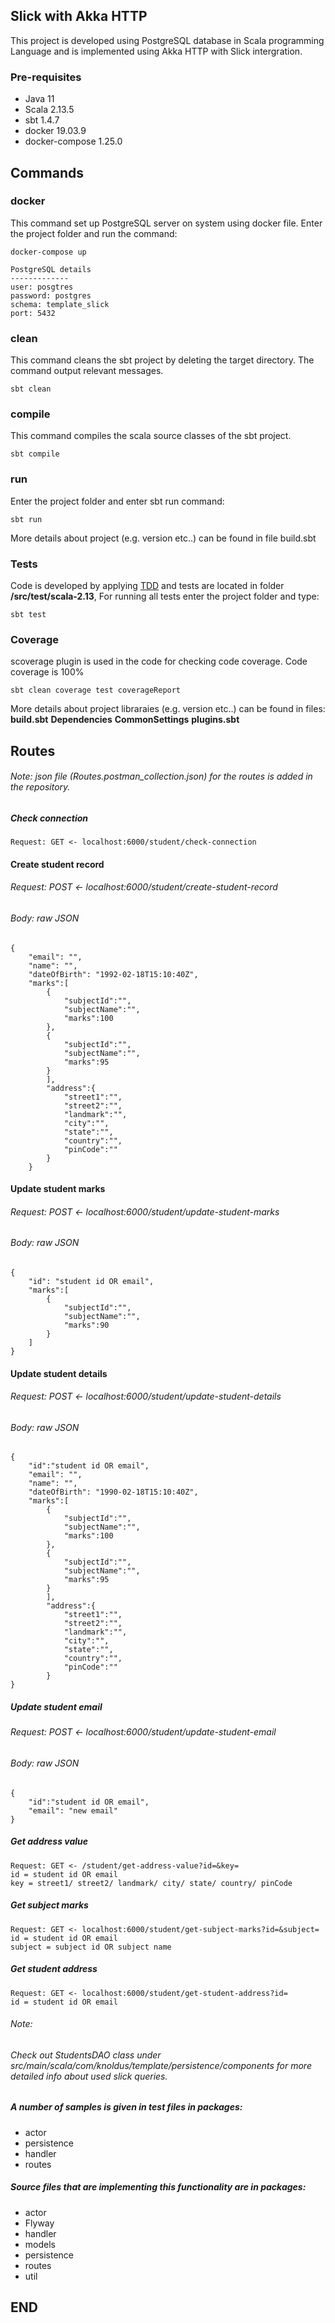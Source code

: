 ## Slick with Akka HTTP

This project is developed using PostgreSQL database in Scala programming Language and is implemented using Akka HTTP with Slick intergration.

### Pre-requisites

* Java 11
* Scala 2.13.5
* sbt 1.4.7
* docker 19.03.9
* docker-compose 1.25.0

## Commands

### docker

This command set up PostgreSQL server on system using docker file.
Enter the project folder and run the  command:
````
docker-compose up

PostgreSQL details
-------------
user: posgtres
password: postgres
schema: template_slick
port: 5432
````

### clean

This command cleans the sbt project by deleting the target directory. The command output relevant messages.
````
sbt clean
````

### compile

This command compiles the scala source classes of the sbt project.
````
sbt compile
````
### run

Enter the project folder and enter sbt run command:
````
sbt run
````
More details about project (e.g. version etc..) can be found in file build.sbt


### Tests

Code is developed by applying [TDD](https://en.wikipedia.org/wiki/Test-driven_development) and tests are located in
folder **/src/test/scala-2.13**,  For running all tests enter the project folder and type:

 ```
 sbt test
 ```

### Coverage

scoverage plugin is used in the code for checking code coverage. Code coverage is 100%


 ```
 sbt clean coverage test coverageReport
 ```

More details about project libraraies (e.g. version etc..) can be found in files:
**build.sbt**
**Dependencies**
**CommonSettings**
**plugins.sbt**


## Routes

###### Note: json file (Routes.postman_collection.json) for the routes is added in the repository. 
##### Check connection
````
Request: GET <- localhost:6000/student/check-connection
````

#### Create student record
###### Request: POST <- localhost:6000/student/create-student-record
###### Body: raw JSON
````
{
    "email": "",
    "name": "",
    "dateOfBirth": "1992-02-18T15:10:40Z",
    "marks":[
        {
            "subjectId":"",
            "subjectName":"",
            "marks":100
        },
        {
            "subjectId":"",
            "subjectName":"",
            "marks":95
        }
        ],
        "address":{
            "street1":"",
            "street2":"",
            "landmark":"",
            "city":"",
            "state":"",
            "country":"",
            "pinCode":""
        }
    }
````
#### Update student marks
###### Request: POST <- localhost:6000/student/update-student-marks
###### Body: raw JSON
````
{
    "id": "student id OR email",
    "marks":[
        {
            "subjectId":"",
            "subjectName":"",
            "marks":90
        }
    ]
}
````
#### Update student details
###### Request: POST <- localhost:6000/student/update-student-details
###### Body: raw JSON
````
{
    "id":"student id OR email",
    "email": "",
    "name": "",
    "dateOfBirth": "1990-02-18T15:10:40Z",
    "marks":[
        {
            "subjectId":"",
            "subjectName":"",
            "marks":100
        },
        {
            "subjectId":"",
            "subjectName":"",
            "marks":95
        }
        ],
        "address":{
            "street1":"",
            "street2":"",
            "landmark":"",
            "city":"",
            "state":"",
            "country":"",
            "pinCode":""
        }
}
````
##### Update student email
###### Request: POST <- localhost:6000/student/update-student-email
###### Body: raw JSON
````
{
    "id":"student id OR email",
    "email": "new email"
}
````
##### Get address value
````
Request: GET <- /student/get-address-value?id=&key=
id = student id OR email
key = street1/ street2/ landmark/ city/ state/ country/ pinCode
````
##### Get subject marks
````
Request: GET <- localhost:6000/student/get-subject-marks?id=&subject=
id = student id OR email
subject = subject id OR subject name
````
##### Get student address
````
Request: GET <- localhost:6000/student/get-student-address?id=
id = student id OR email
````
###### Note:
###### Check out StudentsDAO class under src/main/scala/com/knoldus/template/persistence/components for more detailed info about used slick queries.
##### A number of samples is given in test files in packages:
* actor
* persistence
* handler
* routes

##### Source files that are implementing this functionality are in packages:
* actor
* Flyway
* handler
* models
* persistence
* routes
* util

## END

